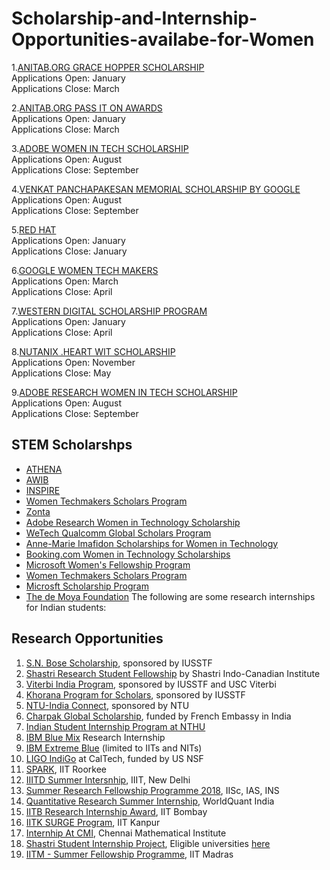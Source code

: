 # Scholarship-and-Internship-Opportunities-availabe-for-Women

1.[ANITAB.ORG GRACE HOPPER SCHOLARSHIP](https://ghc.anitab.org/2020-student-academic/scholarships/)\
  Applications Open: January\
  Applications Close: March
  
2.[ANITAB.ORG PASS IT ON AWARDS](https://systers.submittable.com/submit)\
  Applications Open: January\
  Applications Close: March
  
3.[ADOBE WOMEN IN TECH SCHOLARSHIP](https://research.adobe.com/adobe-india-women-in-technology-scholarship/)\
Applications Open: August\
Applications Close: September

4.[VENKAT PANCHAPAKESAN MEMORIAL SCHOLARSHIP BY GOOGLE](https://buildyourfuture.withgoogle.com/scholarships/venkat-panchapakesan-memorial-scholarship/)\
Applications Open: August\
Applications Close: September

5.[RED HAT](https://www.redhat.com/en/about/women-in-open-source)\
Applications Open: January\
Applications Close: January

6.[GOOGLE WOMEN TECH MAKERS](https://www.womentechmakers.com/scholars)\
Applications Open: March\
Applications Close: April

7.[WESTERN DIGITAL SCHOLARSHIP PROGRAM](https://www.westerndigital.com/company/corporate-philanthropy/scholarship-programs)\
Applications Open: January\
Applications Close: April

8.[NUTANIX .HEART WIT SCHOLARSHIP](https://www.nutanix.com/scholarships)\
Applications Open: November\
Applications Close: May

9.[ADOBE RESEARCH WOMEN IN TECH SCHOLARSHIP](https://research.adobe.com/scholarship/)\
Applications Open: August\
Applications Close: September
## STEM Scholarshps

- [ATHENA](https://nashvillecable.org/advocacy/athena/)
- [AWIB](http://www.awib.org/index.cfm?fuseaction=Page.ViewPage&PageID=811)
- [INSPIRE](http://www.inspire-dst.gov.in/fellowship.html)
- [Women Techmakers Scholars Program](https://www.womentechmakers.com/scholars)
- [Zonta](https://www.zonta.org/Global-Impact/Education/Women-in-Business-Scholarship)
- [Adobe Research Women in Technology Scholarship](https://research.adobe.com/scholarship/)
- [WeTech Qualcomm Global Scholars Program](https://www.iie.org/en/Programs/WeTech/STEM-Scholarships-for-Women/Qualcomm-Global-Scholars-Program)
- [Anne-Marie Imafidon Scholarships for Women in Technology](https://www.dur.ac.uk/computer.science/about/diversity/scholarship/)
- [Booking.com Women in Technology Scholarships](https://globalnews.booking.com/bookingcom-announces-new-scholarship-programmes-with-the-university-of-oxford-and-delft-university-of-technology-to-support-advanced-education-for-women-in-technology/)
- [Microsoft Women's Fellowship Program](https://www.microsoft.com/en-us/research/academic-program/dissertation-grant/)
- [Women Techmakers Scholars Program](https://blog.aboutamazon.co.uk/in-the-community/meet-claire-one-of-three-women-selected-for-the-amazon-women-in-innovation-bursary)
- [Microsft Scholarship Program](https://careers.microsoft.com/us/en/usscholarshipprogram)
- [The de Moya Foundation](https://demoyafoundation.com/scholarships/armando-j-de-moya-scholarship)
The following are some research internships for Indian students:
## Research Opportunities
1. [S.N. Bose Scholarship](http://iusstf.org/story/53-74-For-Indian-Students.html), sponsored by IUSSTF
1. [Shastri Research Student Fellowship](https://www.shastriinstitute.org/shastri-research-student-fellowship) by Shastri Indo-Canadian Institute
2. [Viterbi India Program](http://iusstf.org/story/53-51-IUSSTF-Viterbi-Program.html), sponsored by IUSSTF and USC Viterbi
3. [Khorana Program for Scholars](http://iusstf.org/story/53-50-Khorana-Program.html), sponsored by IUSSTF
4. [NTU-India Connect](http://global.ntu.edu.sg/GMP/ic/Pages/default.aspx), sponsored by NTU
5. [Charpak Global Scholarship](http://www.inde.campusfrance.org/en/page/charpak-research-internship-program), funded by French Embassy in India
6. [Indian Student Internship Program at NTHU](http://oga.nthu.edu.tw/news.php?id=233&lang=en)
7. [IBM Blue Mix](https://researcher.watson.ibm.com/researcher/view_group_subpage.php?id=8101) Research Internship
8. [IBM Extreme Blue](http://www-07.ibm.com/employment/in/students/extreme-blue/index.html) (limited to IITs and NITs)
9. [LIGO IndiGo](http://jobs.gw-indigo.org/tiki-index.php?page=LIGO-IndIGO+Summer+Students+Program) at CalTech, funded by US NSF
10. [SPARK](http://spark.iitr.ac.in/), IIT Roorkee
11. [IIITD Summer Intersnhip](https://www.iiitd.ac.in/placement/internships), IIIT, New Delhi
12. [Summer Research Fellowship Programme 2018](http://web-japps.ias.ac.in:8080/fellowship2018/index.html), IISc, IAS, INS
13. [Quantitative Research Summer Internship](https://websim.worldquantchallenge.com/en/cms/wqc/summerprograms/india/), WorldQuant India
14. [IITB Research Internship Award](http://www.iitb.ac.in/en/education/research-internship), IIT Bombay
15. [IITK SURGE Program](https://www.iitk.ac.in/dord/surge), IIT Kanpur
16. [Internhip At CMI](https://www.cmi.ac.in/admissions/internships.php), Chennai Mathematical Institute
17. [Shastri Student Internship Project](https://www.shastriinstitute.org/Shastri_Student_Internship_Project), Eligible universities [here](https://www.shastriinstitute.org/member-council)
18. [IITM - Summer Fellowship Programme](https://sfp.iitm.ac.in), IIT Madras
